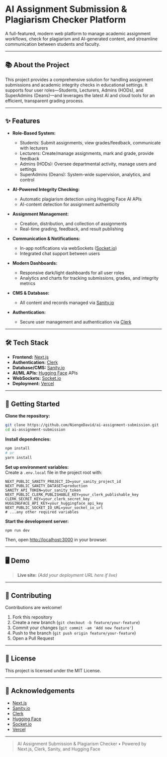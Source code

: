 # AI Assignment Submission & Plagiarism Checker Platform

A full-featured, modern web platform to manage academic assignment workflows, check for plagiarism and AI-generated content, and streamline communication between students and faculty.

---

## 📚 About the Project

This project provides a comprehensive solution for handling assignment submissions and academic integrity checks in educational settings. It supports four user roles—Students, Lecturers, Admins (HODs), and SuperAdmins (Deans)—and leverages the latest AI and cloud tools for an efficient, transparent grading process.

---

## ✨ Features

- **Role-Based System:**  
  - Students: Submit assignments, view grades/feedback, communicate with lecturers
  - Lecturers: Create/manage assignments, mark and grade, provide feedback
  - Admins (HODs): Oversee departmental activity, manage users and settings
  - SuperAdmins (Deans): System-wide supervision, analytics, and control

- **AI-Powered Integrity Checking:**  
  - Automatic plagiarism detection using Hugging Face AI APIs
  - AI-content detection for assignment authenticity

- **Assignment Management:**  
  - Creation, distribution, and collection of assignments
  - Real-time grading, feedback, and result publishing

- **Communication & Notifications:**  
  - In-app notifications via webSockets ([Socket.io](https://socket.io/))
  - Integrated chat support between users

- **Modern Dashboards:**  
  - Responsive dark/light dashboards for all user roles
  - Analytics and charts for tracking submissions, grades, and integrity metrics

- **CMS & Database:**  
  - All content and records managed via [Sanity.io](https://www.sanity.io/)

- **Authentication:**  
  - Secure user management and authentication via [Clerk](https://clerk.dev/)

---

## 🛠️ Tech Stack

- **Frontend:** [Next.js](https://nextjs.org/)
- **Authentication:** [Clerk](https://clerk.dev/)
- **Database/CMS:** [Sanity.io](https://www.sanity.io/)
- **AI/ML APIs:** [Hugging Face](https://huggingface.co/) APIs
- **WebSockets:** [Socket.io](https://socket.io/)
- **Deployment:** [Vercel](https://vercel.com/)

---

## 🚀 Getting Started

**Clone the repository:**
```bash
git clone https://github.com/NiengeDavid/ai-assignment-submission.git
cd ai-assignment-submission
```

**Install dependencies:**
```bash
npm install
# or
yarn install
```

**Set up environment variables:**  
Create a `.env.local` file in the project root with:
```
NEXT_PUBLIC_SANITY_PROJECT_ID=your_sanity_project_id
NEXT_PUBLIC_SANITY_DATASET=production
SANITY_API_TOKEN=your_sanity_token
NEXT_PUBLIC_CLERK_PUBLISHABLE_KEY=your_clerk_publishable_key
CLERK_SECRET_KEY=your_clerk_secret_key
HUGGINGFACE_API_KEY=your_huggingface_api_key
NEXT_PUBLIC_SOCKET_IO_URL=your_socket_io_url
# ...any other required variables
```

**Start the development server:**
```bash
npm run dev
```
Then, open [http://localhost:3000](http://localhost:3000) in your browser.

---

## 🖥️ Demo

> **Live site:** _(Add your deployment URL here if live)_

---

## 📝 Contributing

Contributions are welcome!  
1. Fork this repository  
2. Create a new branch (`git checkout -b feature/your-feature`)  
3. Commit your changes (`git commit -am 'Add new feature'`)  
4. Push to the branch (`git push origin feature/your-feature`)  
5. Open a Pull Request

---

## 📄 License

This project is licensed under the MIT License.

---

## 🙏 Acknowledgements

- [Next.js](https://nextjs.org/)
- [Sanity.io](https://www.sanity.io/)
- [Clerk](https://clerk.dev/)
- [Hugging Face](https://huggingface.co/)
- [Socket.io](https://socket.io/)
- [Vercel](https://vercel.com/)

---

> AI Assignment Submission & Plagiarism Checker • Powered by Next.js, Clerk, Sanity, and Hugging Face
